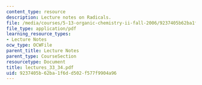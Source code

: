 ```yaml
---
content_type: resource
description: Lecture notes on Radicals.
file: /media/courses/5-13-organic-chemistry-ii-fall-2006/9237405b62ba1f6dd502f577f9904a96_lectures_33_34.pdf
file_type: application/pdf
learning_resource_types:
- Lecture Notes
ocw_type: OCWFile
parent_title: Lecture Notes
parent_type: CourseSection
resourcetype: Document
title: lectures_33_34.pdf
uid: 9237405b-62ba-1f6d-d502-f577f9904a96
---
```

